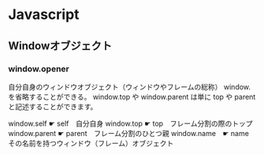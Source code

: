 # Javascript

## Windowオブジェクト

### window.opener

自分自身のウィンドウオブジェクト（ウィンドウやフレームの総称）
window. を省略することができる。
window.top や window.parent は単に top や parent と記述することができます。

window.self ☛ self　自分自身
window.top ☛ top　フレーム分割の際のトップ
window.parent ☛ parent　フレーム分割のひとつ親
window.name　☛ name　その名前を持つウィンドウ（フレーム）オブジェクト


